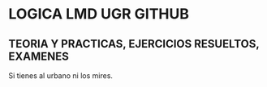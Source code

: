 # LOGICA LMD UGR GITHUB
## TEORIA Y PRACTICAS, EJERCICIOS RESUELTOS, EXAMENES

Si tienes al urbano ni los mires.

